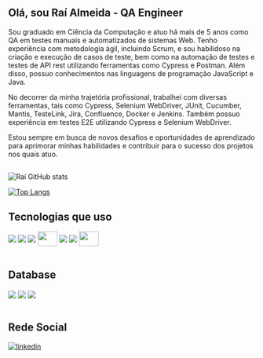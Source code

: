 ## Olá, sou Raí Almeida - QA Engineer

Sou graduado em Ciência da Computação e atuo há mais de 5 anos como QA em testes manuais e automatizados de sistemas Web. Tenho experiência com metodologia ágil, incluindo Scrum, e sou habilidoso na criação e execução de casos de teste, bem como na automação de testes e testes de API rest utilizando ferramentas como Cypress e Postman. Além disso, possuo conhecimentos nas linguagens de programação JavaScript e Java.

No decorrer da minha trajetória profissional, trabalhei com diversas ferramentas, tais como Cypress, Selenium WebDriver, JUnit, Cucumber, Mantis, TesteLink, Jira, Confluence, Docker e Jenkins. Também possuo experiência em testes E2E utilizando Cypress e Selenium WebDriver.

Estou sempre em busca de novos desafios e oportunidades de aprendizado para aprimorar minhas habilidades e contribuir para o sucesso dos projetos nos quais atuo.
##
![Raí GitHub stats](https://github-readme-stats.vercel.app/api?username=raialmeida&show_icons=true&theme=highcontrast)

[![Top Langs](https://github-readme-stats.vercel.app/api/top-langs/?username=raialmeida&layout=compact)](https://github.com/raialmeida)

## Tecnologias que uso
<div style="display: inline_block">
  <img align="center"  src="https://img.shields.io/badge/JavaScript-F7DF1E?style=for-the-badge&logo=javascript&logoColor=black"/>
  <img align="center"  src="https://img.shields.io/badge/Java-ED8B00?style=for-the-badge&logo=openjdk&logoColor=white"/>
  <img align="center"  src="https://www.cypress.io/images/layouts/navbar-brand.svg"/>
  <img align="center"  height="30" width="40" src="https://camo.githubusercontent.com/4b95df4d6ca7a01afc25d27159804dc5a7d0df41d8131aaf50c9f84847dfda21/68747470733a2f2f73656c656e69756d2e6465762f696d616765732f73656c656e69756d5f6c6f676f5f7371756172655f677265656e2e706e67"/>
  <img align="center"  src="https://img.shields.io/badge/Jenkins-D24939?style=for-the-badge&logo=Jenkins&logoColor=white"/>
  <img align="center"  src="https://img.shields.io/badge/Jira-0052CC?style=for-the-badge&logo=Jira&logoColor=white"/>
  <img align="center" height="30" width="40"  src="https://avatars.githubusercontent.com/u/5429470?s=200&v=4"/>
 </div><br/>
 
  ## Database
  <div style="display: inline_block">
  <img align="center" src="https://img.shields.io/badge/MongoDB-4EA94B?style=for-the-badge&logo=mongodb&logoColor=white"/>
  <img align="center" src="https://img.shields.io/badge/PostgreSQL-316192?style=for-the-badge&logo=postgresql&logoColor=white"/>
  <img align="center" src="https://img.shields.io/badge/MySQL-005C84?style=for-the-badge&logo=mysql&logoColor=white"/>
  </div><br/>
  
  ## Rede Social
 
 [![linkedin](https://img.shields.io/badge/LinkedIn-0077B5?style=for-the-badge&logo=linkedin&logoColor=white)](https://www.linkedin.com/in/rai-almeida)
